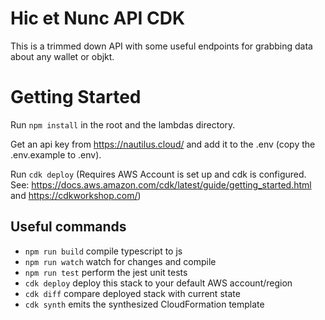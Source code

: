 # Hic et Nunc API CDK 

This is a trimmed down API with some useful endpoints for grabbing data about any wallet or objkt. 

# Getting Started

Run `npm install` in the root and the lambdas directory. 

Get an api key from https://nautilus.cloud/ and add it to the .env (copy the .env.example to .env).

Run `cdk deploy` (Requires AWS Account is set up and cdk is configured. See: https://docs.aws.amazon.com/cdk/latest/guide/getting_started.html and https://cdkworkshop.com/)

## Useful commands

 * `npm run build`   compile typescript to js
 * `npm run watch`   watch for changes and compile
 * `npm run test`    perform the jest unit tests
 * `cdk deploy`      deploy this stack to your default AWS account/region
 * `cdk diff`        compare deployed stack with current state
 * `cdk synth`       emits the synthesized CloudFormation template
